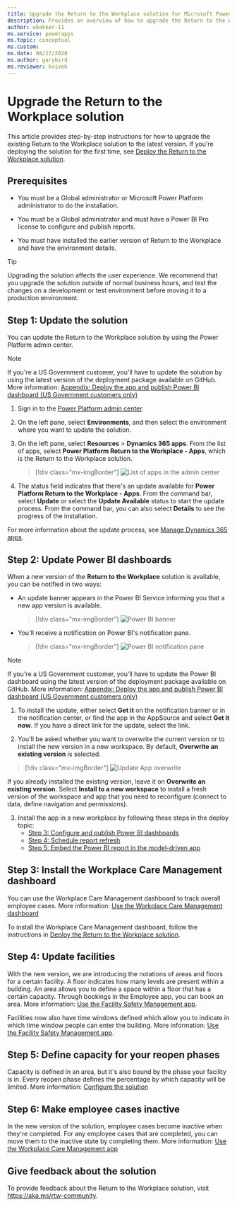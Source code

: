 ```yaml
---
title: Upgrade the Return to the Workplace solution for Microsoft Power Platform | Microsoft Docs
description: Provides an overview of how to upgrade the Return to the Workplace solution.
author: wbakker-11
ms.service: powerapps
ms.topic: conceptual
ms.custom: 
ms.date: 08/27/2020
ms.author: garybird
ms.reviewer: kvivek
---
```

# Upgrade the Return to the Workplace solution
<!--I'm not sure what the reasoning is for using "upgrade" versus "update" in this article. It does seem that "upgrade" is correct when there's a new version of software, though the UI says "update."-->

This article provides step-by-step instructions for how to upgrade the existing Return to the Workplace solution to the latest version. If you're deploying the solution for the first time, see [Deploy the Return to the Workplace solution](deploy.md).

## Prerequisites

- You must be a Global administrator or Microsoft Power Platform administrator to do the installation.

- You must be a Global administrator and must have a Power BI Pro license to configure and publish reports.

- You must have installed the earlier version of Return to the Workplace and have the environment details. 

> [!TIP]
> Upgrading the solution affects the user experience. We recommend that you upgrade the solution outside of normal business hours, and test the changes on a development or test environment before moving it to a production environment. 

## Step 1: Update the solution

You can update the Return to the Workplace solution by using the Power Platform admin center.

> [!NOTE]
> If you're a US Government customer, you'll have to update the solution by using the latest version of the deployment package available on GitHub. More information: [Appendix: Deploy the app and publish Power BI dashboard (US Government customers only)](deploy.md#appendix-deploy-the-app-and-publish-power-bi-dashboard-us-government-customers-only)

  1. Sign in to the [Power Platform admin center](https://admin.powerplatform.microsoft.com).

  2. On the left pane, select **Environments**, and then select the environment where you want to update the solution.

  3. On the left pane, select **Resources** > **Dynamics 365 apps**. From the list of apps, select **Power Platform Return to the Workplace - Apps**, which is the Return to the Workplace solution.

     > [!div class="mx-imgBorder"]
     > ![List of apps in the admin center](media/app-management-environment-view.png "List of apps in the admin center")

  4. The status field indicates that there's an update available for **Power Platform Return to the Workplace - Apps**. From the command bar, select **Update** or select the **Update Available** status to start the update process. From the command bar, you can also select **Details** to see the progress of the installation.
  
For more information about the update process, see [Manage Dynamics 365 apps](https://docs.microsoft.com/power-platform/admin/manage-apps).

## Step 2: Update Power BI dashboards

When a new version of the  **Return to the Workplace** solution is available, you can be notified in two ways:

- An update banner appears in the Power BI Service informing you that a new app version is available.

    > [!div class="mx-imgBorder"]
    > ![Power BI banner](media/power-bi-new-app-version-notification-banner.png "Power BI banner")

- You'll receive a notification on Power BI's notification pane.

    > [!div class="mx-imgBorder"]
    > ![Power BI notification pane](media/power-bi-new-app-version-notification-pane.png "Power BI notification pane")

> [!NOTE]
> If you're a US Government customer, you'll have to update the Power BI dashboard using the latest version of the deployment package available on GitHub. More information: [Appendix: Deploy the app and publish Power BI dashboard (US Government customers only)](deploy.md#appendix-deploy-the-app-and-publish-power-bi-dashboard-us-government-customers-only)

1. To install the update, either select **Get it** on the notification banner or in the notification center, or find the app in the AppSource and select **Get it now**. If you have a direct link for the update, select the link.

2. You'll be asked whether you want to overwrite the current version or to install the new version in a new workspace. By default, **Overwrite an existing version** is selected.

> [!div class="mx-imgBorder"]
> ![Update App overwrite](media/power-bi-update-app-overwrite.png "Update App overwrite")

If you already installed the existing version, leave it on **Overwrite an existing version**. Select **Install to a new workspace** to install a fresh version of the workspace and app that you need to reconfigure (connect to data, define navigation and permissions).
  
3. Install the app in a new workplace by following these steps in the deploy topic:
    - [Step 3: Configure and publish Power BI dashboards](/powerapps/sample-apps/return-to-workplace/deploy#step-3-configure-and-publish-power-bi-dashboards)
    - [Step 4: Schedule report refresh](/powerapps/sample-apps/return-to-workplace/deploy#step-4-schedule-report-refresh)
    - [Step 5: Embed the Power BI report in the model-driven app](/powerapps/sample-apps/return-to-workplace/deploy#step-5-embed-the-power-bi-report-in-the-model-driven-app)

## Step 3: Install the Workplace Care Management dashboard

You can use the Workplace Care Management dashboard to track overall employee cases. More information: [Use the Workplace Care Management dashboard](dashboard-case-management.md)

To install the Workplace Care Management dashboard, follow the instructions in [Deploy the Return to the Workplace solution](deploy.md#step-3-configure-and-publish-power-bi-dashboards).

## Step 4: Update facilities

With the new version, we are introducing the notations of areas and floors for a certain facility. A floor indicates how many levels are present within a building. An area allows you to define a space within a floor that has a certain capacity. Through bookings in the Employee app, you can book an area. More information: [Use the Facility Safety Management app](app-for-facility-manager.md#manage-and-monitor-facilities).

Facilities now also have time windows defined which allow you to indicate in which time window people can enter the building. More information: [Use the Facility Safety Management app](app-for-facility-manager.md#manage-and-monitor-facilities).

## Step 5: Define capacity for your reopen phases

Capacity is defined in an area, but it's also bound by the phase your facility is in. Every reopen phase defines the percentage by which capacity will be limited. More information: [Configure the solution](configure.md)

## Step 6: Make employee cases inactive

In the new version of the solution, employee cases become inactive when they're completed. For any employee cases that are completed, you can move them to the inactive state by completing them. More information: [Use the Workplace Care Management app](app-for-health-and-safety-lead.md#manage-employee-cases)

## Give feedback about the solution

To provide feedback about the Return to the Workplace solution, visit <https://aka.ms/rtw-community>.
